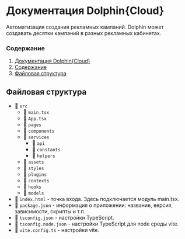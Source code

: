 # Документация Dolphin{Cloud}
Автоматизация создания рекламных кампаний. Dolphin может создавать десятки кампаний в разных рекламных кабинетах.

### Содержание
1. [Документация Dolphin{Cloud}](#документация-dolphincloud)
2. [Содержание](#содержание)
3. [Файловая структура](#файловая-структура)

## Файловая структура
- :file_folder: <code>src</code>
  - :page_facing_up: <code>main.tsx</code>
  - :page_facing_up: <code>App.tsx</code>
  - :file_folder: <code>pages</code>
  - :file_folder: <code>components</code>
  - :file_folder: <code>services</code>
    - :file_folder: <code>api</code>
    - :file_folder: <code>constants</code>
    - :file_folder: <code>helpers</code>
  - :file_folder: <code>assets</code>
  - :file_folder: <code>styles</code>
  - :file_folder: <code>plugins</code>
  - :file_folder: <code>contexts</code>
  - :file_folder: <code>hooks</code>
  - :file_folder: <code>models</code>
- :page_facing_up: <code>index.html</code> - точка входа. Здесь подключается модуль main.tsx.
- :page_facing_up: <code>package.json</code> - информация о приложении: название, версия, зависимости, скрипты и т.п. 
- :page_facing_up: <code>tsconfig.json</code> - настройки TypeScript. 
- :page_facing_up: <code>tsconfig.node.json</code> - настройки TypeScript для node среды vite. 
- :page_facing_up: <code>vite.config.ts</code> - настройки vite.
